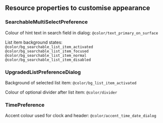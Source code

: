 ## Resource properties to customise appearance

### SearchableMultiSelectPreference

Colour of hint text in search field in dialog: `@color/text_primary_on_surface`

List item background states:  
`@color/bg_searchable_list_item_activated`  
`@color/bg_searchable_list_item_focused`  
`@color/bg_searchable_list_item_normal`  
`@color/bg_searchable_list_item_disabled`  


### UpgradedListPreferenceDialog

Background of selected list item: `@color/bg_list_item_activated`

Colour of optional divider after list item: `@color/divider`
    
    
### TimePreference

Accent colour used for clock and header: `@color/accent_time_date_dialog`

